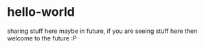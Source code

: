 # hello-world
sharing stuff here maybe in future, if you are seeing stuff here then welcome to the future :P
